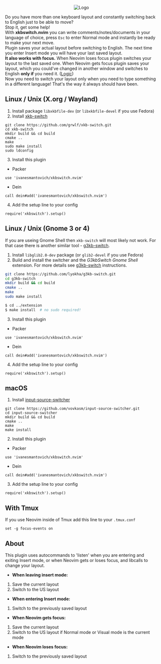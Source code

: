 <div align="center">
  <p>
    <img src="assets/logo.png" align="center" alt="Logo" />
  </p>
</div>

Do you have more than one keyboard layout and constantly switching back to English just to be able to move?\
Stop it, get some help!\
With **xkbswitch.nvim** you can write comments/notes/documents in your language of choice, press `Esc` to enter Normal mode and instantly be ready to make your next move.\
Plugin saves your actual layout before switching to English. The next time you enter Insert mode you will have your last saved layout.\
**It also works with focus.** When Neovim loses focus plugin switches your layout to the last saved one. When Neovim gets focus plugin saves your layout, which you could've changed in another window and switches to English **only if** you need it. ([Logic](#about))\
Now you need to switch your layout only when you need to type something in a different language! That's the way it always should have been.

## Linux / Unix (X.org / Wayland)
1. Install package `libxkbfile-dev` (or `libxkbfile-devel` if you use Fedora)
2. Install [xkb-switch](https://github.com/grwlf/xkb-switch)
```
git clone https://github.com/grwlf/xkb-switch.git
cd xkb-switch
mkdir build && cd build
cmake ..
make
sudo make install
sudo ldconfig
```
3. Install this plugin
* Packer
```
use 'ivanesmantovich/xkbswitch.nvim'
```
* Dein
```
call dein#add('ivanesmantovich/xkbswitch.nvim')
```
4. Add the setup line to your config
```
require('xkbswitch').setup()
```
## Linux / Unix (Gnome 3 or 4)
If you are useing Gnome Shell then `xkb-switch` will most likely not work. For that case there is another similar tool - [g3kb-switch](https://github.com/lyokha/g3kb-switch).
1. Install `libglib2.0-dev` package (or `glib2-devel` if you use Fedora)
2. Build and install the switcher and the *G3kbSwitch Gnome Shell* extension. For more details see [g3kb-switch](https://github.com/lyokha/g3kb-switch) instructions.
```bash
git clone https://github.com/lyokha/g3kb-switch.git
cd g3kb-switch
mkdir build && cd build
cmake ..
make
sudo make install
```
```bash
$ cd ../extension
$ make install  # no sudo required!
```
3. Install this plugin
* Packer
```
use 'ivanesmantovich/xkbswitch.nvim'
```
* Dein
```
call dein#add('ivanesmantovich/xkbswitch.nvim')
```
4. Add the setup line to your config
```
require('xkbswitch').setup()
```
## macOS
1. Install [input-source-switcher](https://github.com/vovkasm/input-source-switcher)
```
git clone https://github.com/vovkasm/input-source-switcher.git
cd input-source-switcher
mkdir build && cd build
cmake ..
make
make install
```
2. Install this plugin
* Packer
```
use 'ivanesmantovich/xkbswitch.nvim'
```
* Dein
```
call dein#add('ivanesmantovich/xkbswitch.nvim')
```
3. Add the setup line to your config
```
require('xkbswitch').setup()
```

## With Tmux
If you use Neovim inside of Tmux add this line to your `.tmux.conf`
```
set -g focus-events on
```

## About
This plugin uses autocommands to 'listen' when you are entering and exiting Insert mode, or when Neovim gets or loses focus, and libcalls to change your layout.

* **When leaving insert mode:**
1) Save the current layout
2) Switch to the US layout

* **When entering Insert mode:**
1. Switch to the previously saved layout

* **When Neovim gets focus:**
1. Save the current layout
2. Switch to the US layout if Normal mode or Visual mode is the current mode

* **When Neovim loses focus:**
1. Switch to the previously saved layout
